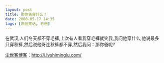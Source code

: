 ```yaml
---
layout: post
title: 那你爸穿什么？
date: 2008-05-17 14:35
tags: [原创笑话, 老爸]
---
```

在武汉,人们冬天都不穿毛裤,上次有人看我穿毛裤就笑我,我问他穿什么,他说最多只穿秋裤,然后说他哥连秋裤都不穿,然后我问：那你爸呢?

<a href="http://i.lvshiminglu.com/">尘世客博客</a>：<a href="http://i.lvshiminglu.com/">http://i.lvshiminglu.com/</a>

